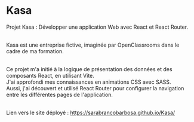 # Kasa

Projet Kasa : Développer une application Web avec React et React Router.<br><br>

Kasa est une entreprise fictive, imaginée par OpenClassrooms dans le cadre de ma formation.<br><br>

Ce projet m'a initié à la logique de présentation des données et des composants React, en utilisant Vite.<br>
J'ai approfondi mes connaissances en animations CSS avec SASS.<br>
Aussi, j'ai découvert et utilisé React Router pour configurer la navigation entre les différentes pages de l'application.<br><br>

Lien vers le site déployé : https://sarabrancobarbosa.github.io/Kasa/